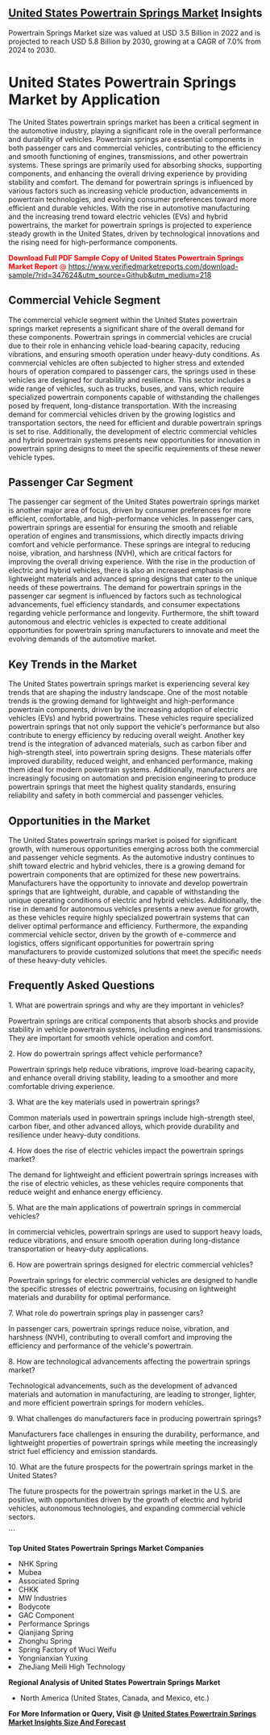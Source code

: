 <h2><a href="https://www.verifiedmarketreports.com/download-sample/?rid=347624&amp;utm_source=Github&amp;utm_medium=218" target="_blank">United States Powertrain Springs Market</a> Insights</h2><p>Powertrain Springs Market size was valued at USD 3.5 Billion in 2022 and is projected to reach USD 5.8 Billion by 2030, growing at a CAGR of 7.0% from 2024 to 2030.</p><p> <h1>United States Powertrain Springs Market by Application</h1> <p>The United States powertrain springs market has been a critical segment in the automotive industry, playing a significant role in the overall performance and durability of vehicles. Powertrain springs are essential components in both passenger cars and commercial vehicles, contributing to the efficiency and smooth functioning of engines, transmissions, and other powertrain systems. These springs are primarily used for absorbing shocks, supporting components, and enhancing the overall driving experience by providing stability and comfort. The demand for powertrain springs is influenced by various factors such as increasing vehicle production, advancements in powertrain technologies, and evolving consumer preferences toward more efficient and durable vehicles. With the rise in automotive manufacturing and the increasing trend toward electric vehicles (EVs) and hybrid powertrains, the market for powertrain springs is projected to experience steady growth in the United States, driven by technological innovations and the rising need for high-performance components. <p><span class=""><span style="color: #ff0000;"><strong>Download Full PDF Sample Copy of United States Powertrain Springs Market Report</strong> @ </span><a href="https://www.verifiedmarketreports.com/download-sample/?rid=347624&amp;utm_source=Github&amp;utm_medium=218" target="_blank">https://www.verifiedmarketreports.com/download-sample/?rid=347624&amp;utm_source=Github&amp;utm_medium=218</a></span></p></p> <h2>Commercial Vehicle Segment</h2> <p>The commercial vehicle segment within the United States powertrain springs market represents a significant share of the overall demand for these components. Powertrain springs in commercial vehicles are crucial due to their role in enhancing vehicle load-bearing capacity, reducing vibrations, and ensuring smooth operation under heavy-duty conditions. As commercial vehicles are often subjected to higher stress and extended hours of operation compared to passenger cars, the springs used in these vehicles are designed for durability and resilience. This sector includes a wide range of vehicles, such as trucks, buses, and vans, which require specialized powertrain components capable of withstanding the challenges posed by frequent, long-distance transportation. With the increasing demand for commercial vehicles driven by the growing logistics and transportation sectors, the need for efficient and durable powertrain springs is set to rise. Additionally, the development of electric commercial vehicles and hybrid powertrain systems presents new opportunities for innovation in powertrain spring designs to meet the specific requirements of these newer vehicle types. <h2>Passenger Car Segment</h2> <p>The passenger car segment of the United States powertrain springs market is another major area of focus, driven by consumer preferences for more efficient, comfortable, and high-performance vehicles. In passenger cars, powertrain springs are essential for ensuring the smooth and reliable operation of engines and transmissions, which directly impacts driving comfort and vehicle performance. These springs are integral to reducing noise, vibration, and harshness (NVH), which are critical factors for improving the overall driving experience. With the rise in the production of electric and hybrid vehicles, there is also an increased emphasis on lightweight materials and advanced spring designs that cater to the unique needs of these powertrains. The demand for powertrain springs in the passenger car segment is influenced by factors such as technological advancements, fuel efficiency standards, and consumer expectations regarding vehicle performance and longevity. Furthermore, the shift toward autonomous and electric vehicles is expected to create additional opportunities for powertrain spring manufacturers to innovate and meet the evolving demands of the automotive market. <h2>Key Trends in the Market</h2> <p>The United States powertrain springs market is experiencing several key trends that are shaping the industry landscape. One of the most notable trends is the growing demand for lightweight and high-performance powertrain components, driven by the increasing adoption of electric vehicles (EVs) and hybrid powertrains. These vehicles require specialized powertrain springs that not only support the vehicle's performance but also contribute to energy efficiency by reducing overall weight. Another key trend is the integration of advanced materials, such as carbon fiber and high-strength steel, into powertrain spring designs. These materials offer improved durability, reduced weight, and enhanced performance, making them ideal for modern powertrain systems. Additionally, manufacturers are increasingly focusing on automation and precision engineering to produce powertrain springs that meet the highest quality standards, ensuring reliability and safety in both commercial and passenger vehicles. <h2>Opportunities in the Market</h2> <p>The United States powertrain springs market is poised for significant growth, with numerous opportunities emerging across both the commercial and passenger vehicle segments. As the automotive industry continues to shift toward electric and hybrid vehicles, there is a growing demand for powertrain components that are optimized for these new powertrains. Manufacturers have the opportunity to innovate and develop powertrain springs that are lightweight, durable, and capable of withstanding the unique operating conditions of electric and hybrid vehicles. Additionally, the rise in demand for autonomous vehicles presents a new avenue for growth, as these vehicles require highly specialized powertrain systems that can deliver optimal performance and efficiency. Furthermore, the expanding commercial vehicle sector, driven by the growth of e-commerce and logistics, offers significant opportunities for powertrain spring manufacturers to provide customized solutions that meet the specific needs of these heavy-duty vehicles. <h2>Frequently Asked Questions</h2> <p>1. What are powertrain springs and why are they important in vehicles?</p> <p>Powertrain springs are critical components that absorb shocks and provide stability in vehicle powertrain systems, including engines and transmissions. They are important for smooth vehicle operation and comfort.</p> <p>2. How do powertrain springs affect vehicle performance?</p> <p>Powertrain springs help reduce vibrations, improve load-bearing capacity, and enhance overall driving stability, leading to a smoother and more comfortable driving experience.</p> <p>3. What are the key materials used in powertrain springs?</p> <p>Common materials used in powertrain springs include high-strength steel, carbon fiber, and other advanced alloys, which provide durability and resilience under heavy-duty conditions.</p> <p>4. How does the rise of electric vehicles impact the powertrain springs market?</p> <p>The demand for lightweight and efficient powertrain springs increases with the rise of electric vehicles, as these vehicles require components that reduce weight and enhance energy efficiency.</p> <p>5. What are the main applications of powertrain springs in commercial vehicles?</p> <p>In commercial vehicles, powertrain springs are used to support heavy loads, reduce vibrations, and ensure smooth operation during long-distance transportation or heavy-duty applications.</p> <p>6. How are powertrain springs designed for electric commercial vehicles?</p> <p>Powertrain springs for electric commercial vehicles are designed to handle the specific stresses of electric powertrains, focusing on lightweight materials and durability for optimal performance.</p> <p>7. What role do powertrain springs play in passenger cars?</p> <p>In passenger cars, powertrain springs reduce noise, vibration, and harshness (NVH), contributing to overall comfort and improving the efficiency and performance of the vehicle's powertrain.</p> <p>8. How are technological advancements affecting the powertrain springs market?</p> <p>Technological advancements, such as the development of advanced materials and automation in manufacturing, are leading to stronger, lighter, and more efficient powertrain springs for modern vehicles.</p> <p>9. What challenges do manufacturers face in producing powertrain springs?</p> <p>Manufacturers face challenges in ensuring the durability, performance, and lightweight properties of powertrain springs while meeting the increasingly strict fuel efficiency and emission standards.</p> <p>10. What are the future prospects for the powertrain springs market in the United States?</p> <p>The future prospects for the powertrain springs market in the U.S. are positive, with opportunities driven by the growth of electric and hybrid vehicles, autonomous technologies, and expanding commercial vehicle sectors.</p> ```</p><p><strong>Top United States Powertrain Springs Market Companies</strong></p><div data-test-id=""><p><li>NHK Spring</li><li> Mubea</li><li> Associated Spring</li><li> CHKK</li><li> MW Industries</li><li> Bodycote</li><li> GAC Component</li><li> Performance Springs</li><li> Qianjiang Spring</li><li> Zhonghu Spring</li><li> Spring Factory of Wuci Weifu</li><li> Yongnianxian Yuxing</li><li> ZheJiang Meili High Technology</li></p><div><strong>Regional Analysis of&nbsp;United States Powertrain Springs Market</strong></div><ul><li dir="ltr"><p dir="ltr">North America&nbsp;(United States, Canada, and Mexico, etc.)</p></li></ul><p><strong>For More Information or Query, Visit @&nbsp;</strong><strong><a href="https://www.verifiedmarketreports.com/product/powertrain-springs-market/?utm_source=Github&amp;utm_medium=218" target="_blank">United States Powertrain Springs Market Insights Size And Forecast</a></strong></p></div>
